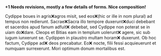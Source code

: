 **+1 Needs revisions, mostly a few details of forms.  Nice composition!**

Cydippe boues in agris❌agros misit, sed eos❌(hic or ille in nom plural) ad tempus non redierunt. Sacrae❌Sacra illo tempore duxerunt❌duci debebant et sacerdos apud fanum adfuit❌ debebat, sed Cydippe non poterat se in uiam do❌dare. Cleops et Bitias eam in templum uolerunt❌ agere, sic sub iugum iunxerunt se. Cydippen in plaustro multam horam❌ duxerunt. Ob hoc factum, Cydippe ad❌ deos precabatur. Eo❌ nocte, filii fessi acquieuerunt et numquam surrexerunt. Mori optimum donum mortalibus est.
